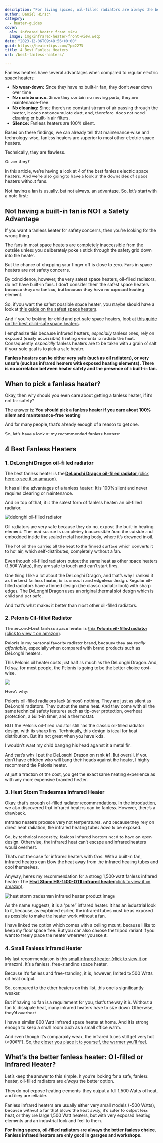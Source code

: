 ```yaml
---
description: "For living spaces, oil-filled radiators are always the better fanless choice. Fanless infrared heaters are only good in garages and workshops."
author: Daniel Hirsch
category:
  - heater-guides
cover:
  alt: infrared heater front view
  image: img/infrared-heater-front-view.webp
date: "2023-12-06T09:48:56+00:00"
guid: https://heatertips.com/?p=2273
title: 4 Best Fanless Heaters
url: /best-fanless-heaters/

---
```

Fanless heaters have several advantages when compared to regular electric space heaters:

- **No wear-down:** Since they have no built-in fan, they don’t wear down over time
- **No maintenance:** Since they contain no moving parts, they are maintenance-free.
- **No cleaning:** Since there’s no constant stream of air passing through the heater, it does not accumulate dust, and, therefore, does not need cleaning or built-in air filters.
- **Silence:** Fanless heaters are 100% silent.

Based on these findings, we can already tell that maintenance-wise and technology-wise, fanless heaters are superior to most other electric space heaters.

Technically, they are flawless.

Or are they?

In this article, we’re having a look at 4 of the best fanless electric space heaters. And we’re also going to have a look at the downsides of space heaters without fans.

Not having a fan is usually, but not always, an advantage. So, let’s start with a note first:

## Not having a built-in fan is NOT a Safety Advantage

If you want a fanless heater for safety concerns, then you’re looking for the wrong thing.

The fans in most space heaters are completely inaccessible from the outside unless you deliberately poke a stick through the safety grid down into the heater.

But the chance of chopping your finger off is close to zero. Fans in space heaters are _not_ safety concerns.

By coincidence, however, the very safest space heaters, oil-filled radiators, do not have built-in fans. I don’t consider them the safest space heaters because they are fanless, but because they have no exposed heating element.

So, if you want the safest possible space heater, you maybe should have a look at [this guide on the safest space heaters](/what-is-the-safest-space-heater/).

And if you’re looking for child and pet-safe space heaters, look at [this guide on the best child-safe space heaters](/best-child-safe-heaters/).

I emphasize this because infrared heaters, _especially_ fanless ones, rely on exposed (easily accessible) heating elements to radiate the heat. Consequently, _especially_ fanless heaters are to be taken with a grain of salt if your sole goal is to pick a safe heater.

**Fanless heaters can be either very safe (such as oil radiators), or very unsafe (such as infrared heaters with exposed heating elements). There is no correlation between heater safety and the presence of a built-in fan.**

## When to pick a fanless heater?

Okay, then why should you even care about getting a fanless heater, if it’s not for safety?

The answer is: **You should pick a fanless heater if you care about 100% silent and maintenance-free heating.**

And for many people, that’s already enough of a reason to get one.

So, let’s have a look at my recommended fanless heaters:

## 4 Best Fanless Heaters

### 1\. DeLonghi Dragon oil-filled radiator

The best fanless heater is the [**DeLonghi Dragon oil-filled radiator** (click here to see it on amazon)](https://www.amazon.com/DeLonghi-Oil-Filled-Radiator-Adjustable-Thermostat/dp/B07WSJZH1G?crid=2SLNVTXBQ6WAK&keywords=oil%2Bfilled%2Bradiator&qid=1701684966&sprefix=oil%2Bfilled%2Bradiato%2Caps%2C166&sr=8-9&th=1&linkCode=ll1&tag=heatertips-20&linkId=7f3826186af2f1bb60a42a803637ccfc&language=en_US&ref_=as_li_ss_tl).

It has all the advantages of a fanless heater: It is 100% silent and never requires cleaning or maintenance.

And on top of that, it is the safest form of fanless heater: an oil-filled radiator.

![delonghi oil-filled radiator](/img/delonghi-space-heater-1.webp)

Oil radiators are very safe because they do not expose the built-in heating element. The heat source is completely inaccessible from the outside and embedded inside the sealed metal heating body, where it’s drowned in oil.

The hot oil then carries all the heat to the finned surface which converts it to hot air, which self-distributes, completely without a fan.

Even though oil-filled radiators output the same heat as other space heaters (1,500 Watts), they are safe to touch and can’t start fires.

One thing I like a lot about the DeLonghi Dragon, and that’s why I ranked it as the best fanless heater, is its smooth and edgeless design. Regular oil-filled radiators have a finned design (the classic radiator look) with sharp edges. The DeLonghi Dragon uses an original thermal slot design which is child and pet-safe.

And that’s what makes it better than most other oil-filled radiators.

### 2\. Pelonis Oil-filled Radiator

The second-best fanless space heater is [this **Pelonis oil-filled radiator** (click to view it on amazon)](https://www.amazon.com/PELONIS-Electric-Protection-Temperature-settings/dp/B01LEHPM7I?crid=2SLNVTXBQ6WAK&keywords=oil%2Bfilled%2Bradiator&qid=1701684966&sprefix=oil%2Bfilled%2Bradiato%2Caps%2C166&sr=8-6&th=1&linkCode=ll1&tag=heatertips-20&linkId=84b4d81c1dc8582ff1ebaa2a7c0d5554&language=en_US&ref_=as_li_ss_tl).

Pelonis is my personal favorite radiator brand, because they are _really affordable_, especially when compared with brand products such as DeLonghi heaters.

This Pelonis oil heater costs just half as much as the DeLonghi Dragon. And, I’d say, for most people, the Pelonis is going to be the better choice cost-wise.

![](/img/reliable-and-safe-pelonis-space-heater-you-can-leave-unattended.webp)

Here’s why:

Pelonis oil-filled radiators lack (almost) nothing. They are just as silent as DeLonghi radiators. They output the same heat. And they come with all the same technical safety features such as tip-over protection, overheat protection, a built-in timer, and a thermostat.

BUT the Pelonis oil-filled radiator still has the classic oil-filled radiator design, with its sharp fins. Technically, this design is ideal for heat distribution. But it’s not great when you have kids.

I wouldn’t want my child banging his head against it a metal fin.

And that’s why I put the DeLonghi Dragon on rank #1. But overall, if you don’t have children who will bang their heads against the heater, I highly recommend the Pelonis heater.

At just a fraction of the cost, you get the exact same heating experience as with any more expensive branded heater.

### 3\. Heat Storm Tradesman Infrared Heater

Okay, that’s enough oil-filled radiator recommendations. In the introduction, we also discovered that infrared heaters can be fanless. However, there’s a drawback.

Infrared heaters produce very hot temperatures. And because they rely on direct heat radiation, the infrared heating tubes _have_ to be exposed.

So, by technical necessity, fanless infrared heaters need to have an open design. Otherwise, the infrared heat can’t escape and infrared heaters would overheat.

That’s not the case for infrared heaters with fans. With a built-in fan, infrared heaters can blow the heat away from the infrared heating tubes and cool themselves.

Anyway, here’s my recommendation for a strong 1,500-watt fanless infrared heater: The [**Heat Storm HS-1500-OTR infrared heater**(click to view it on amazon)](https://www.amazon.com/Heat-Storm-Tradesman-Outdoor-Infrared/dp/B08GFK73MY?keywords=Heat%2BStorm%2BHS-1500-OTR%2BInfrared%2BHeater%2C%2B1500-watt&qid=1701766939&sr=8-5&th=1&linkCode=ll1&tag=heatertips-20&linkId=db5a73259ac6018d80ce15810d30091f&language=en_US&ref_=as_li_ss_tl).

![heat storm tradesman infrared heater product image](/img/heat-storm-tradesman-infrared-heater-product-image.webp)

As the name suggests, it is a “pure” infrared heater. It has an industrial look to it, because, as explained earlier, the infrared tubes must be as exposed as possible to make the heater work without a fan.

I have linked the option which comes with a ceiling mount, because I like to keep my floor space free. But you can also choose the tripod variant if you want to freely place the heater wherever you like it.

### 4\. Small Fanless Infrared Heater

My last recommendation is this [small infrared heater (click to view it on amazon)](https://www.amazon.com/Infrared-Quartz-Heater-Protection-Immediately/dp/B0BPFKVQB1?crid=28ZTA6AXEHP8E&keywords=infrared+space+heater+1500+Watt&qid=1701684842&sprefix=infrared+space+heater+1500+watt%2Caps%2C198&sr=8-70&linkCode=ll1&tag=heatertips-20&linkId=d570684a64b30aa4f0bca2dc751b4187&language=en_US&ref_=as_li_ss_tl). It’s a fanless, free-standing space heater.

Because it’s fanless and free-standing, it is, however, limited to 500 Watts oif heat output.

So, compared to the other heaters on this list, this one is significantly weaker.

But if having no fan is a requirement for you, that’s the way it is. Without a fan to dissipate heat, many infrared heaters have to size down. Otherwise, they’d overheat.

I have a similar 800 Watt infrared space heater at home. And it is strong enough to keep a small room such as a small office warm.

And even though it’s comparably weak, the infrared tubes still get very hot (>900°F). So, [the closer you place it to yourself, the warmer you’ll feel](/where-to-place-an-infrared-heater/).

## What’s the better fanless heater: Oil-filled or Infrared Heater?

Let’s keep the answer to this simple. If you’re looking for a safe, fanless heater, oil-filled radiators are _always_ the better option.

They do not expose heating elements, they output a full 1,500 Watts of heat, and they are reliable.

Fanless infrared heaters are usually either very small models (~500 Watts), because without a fan that blows the heat away, it’s safer to output less heat, or they are large 1,500 Watt heaters, but with very exposed heating elements and an industrial look and feel to them.

**For living spaces, oil-filled radiators are always the better fanless choice. Fanless infrared heaters are only good in garages and workshops.**
